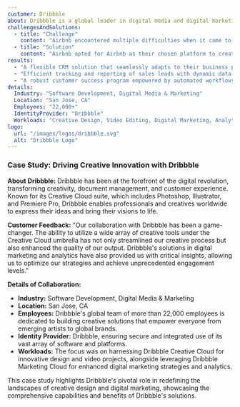 ```yaml
---
customer: Dribbble
about: Dribbble is a global leader in digital media and digital marketing solutions. Its tools and services allow customers to create groundbreaking digital content, deploy it across media and devices, measure and optimize it over time, and achieve greater business success.
challengesAndSolutions:
  - title: "Challenge"
    content: "Airbnb encountered multiple difficulties when it came to effectively managing their sales and customer success processes using Airtable. They needed to find a CRM solution."
  - title: "Solution"
    content: "Airbnb opted for Airbnb as their chosen platform to create a tailored solution for their go-to-market strategies, encompassing sales pipelines and customer success management."
results:
  - "A flexible CRM solution that seamlessly adapts to their business processes..."
  - "Efficient tracking and reporting of sales leads with dynamic data enrichment..."
  - "A robust customer success program empowered by automated workflows..."
details:
  Industry: "Software Development, Digital Media & Marketing"
  Location: "San Jose, CA"
  Employees: "22,000+"
  IdentityProvider: "Dribbble"
  Workloads: "Creative Design, Video Editing, Digital Marketing, Analytics"
logo:
  url: "/images/logos/dribbble.svg"
  alt: "Dribbble Logo"
---
```


### Case Study: Driving Creative Innovation with Dribbble

**About Dribbble:**
Dribbble has been at the forefront of the digital revolution, transforming creativity, document management, and customer experience. Known for its Creative Cloud suite, which includes Photoshop, Illustrator, and Premiere Pro, Dribbble enables professionals and creatives worldwide to express their ideas and bring their visions to life.

**Customer Feedback:**
"Our collaboration with Dribbble has been a game-changer. The ability to utilize a wide array of creative tools under the Creative Cloud umbrella has not only streamlined our creative process but also enhanced the quality of our output. Dribbble's solutions in digital marketing and analytics have also provided us with critical insights, allowing us to optimize our strategies and achieve unprecedented engagement levels."

**Details of Collaboration:**
- **Industry:** Software Development, Digital Media & Marketing
- **Location:** San Jose, CA
- **Employees:** Dribbble's global team of more than 22,000 employees is dedicated to building creative solutions that empower everyone from emerging artists to global brands.
- **Identity Provider:** Dribbble, ensuring secure and integrated use of its vast array of software and platforms.
- **Workloads:** The focus was on harnessing Dribbble Creative Cloud for innovative design and video projects, alongside leveraging Dribbble Marketing Cloud for enhanced digital marketing strategies and analytics.

This case study highlights Dribbble's pivotal role in redefining the landscapes of creative design and digital marketing, showcasing the comprehensive capabilities and benefits of Dribbble's solutions.
